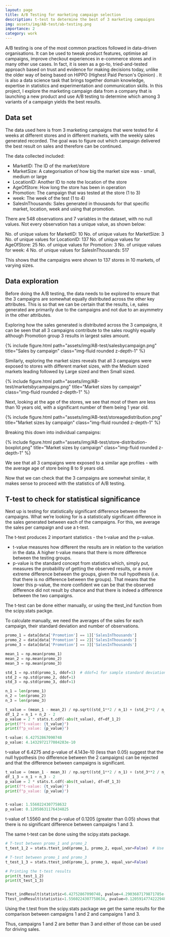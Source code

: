 ```yaml
---
layout: page
title: A/B Testing for marketing campaign selection 
description: t-test to determine the best of 3 marketing campaigns
img: assets/img/AB-test/ab-testing.png
importance: 2
category: work   
---
```


A/B testing is one of the most common practices followed in data-driven organisations. It can be used to tweak product features, optimise ad campaigns, improve checkout experiences in e-commerce stores and in many other use cases. In fact, it is seen as a go-to, tried-and-tested approach based on trust and evidence for making decisions today, unlike the older way of being based on HiPPO (Highest Paid Person's Opinion) . It is also a data science task that brings together domain knowledge, expertise in statistics and experimentation and communication skills. In this project, I explore the marketing campaign data from a company that is launching a new product and use A/B testing to determine which among 3 variants of a campaign yields the best results. 


## Data set

The data used here is from 3 marketing campaigns that were tested for 4 weeks at different stores and in different markets, with the weekly sales generated recorded. The goal was to figure out which campaign delivered the best result on sales and therefore can be continued.  

The data collected included:

- MarketID: The ID of the market/store
- MarketSize: A categorisation of how big the market size was - small, medium or large
- LocationID: Another ID to note the location of the store
- AgeOfStore: How long the store has been in operation
- Promotion: The campaign that was tested at the store (1 to 3)
- week: The week of the test (1 to 4)
- SalesInThousands: Sales generated in thousands for that specific market, location, week and using that promotion.

There are 548 observations and 7 variables in the dataset, with no null values. Not every observation has a unique value, as shown below:

No. of unique values for MarketID: 10
No. of unique values for MarketSize: 3
No. of unique values for LocationID: 137
No. of unique values for AgeOfStore: 25
No. of unique values for Promotion: 3
No. of unique values for week: 4
No. of unique values for SalesInThousands: 517

This shows that the campaigns were shown to 137 stores in 10 markets, of varying sizes. 


## Data exploration 

Before doing the A/B testing, the data needs to be explored to ensure that the 3 campaigns are somewhat equally distributed across the other key attributes. This is so that we can be certain that the results, i.e, sales generated are primarily due to the campaigns and not due to an asymmetry in the other attributes. 

Exploring how the sales generated is distributed across the 3 campaigns, it can be seen that all 3 campaigns contribute to the sales roughly equally although Promotion group 3 results in largest sales amount.

<div class="col-sm mt-3 mt-md-0">
    {% include figure.html path="assets/img/AB-test/salesbycampaign.png" title="Sales by campaign" class="img-fluid rounded z-depth-1" %}
</div>

Similarly, exploring the market sizes reveals that all 3 campaigns were exposed to stores with different market sizes, with the Medium sized markets leading followed by Large sized and then Small sized.

<div class="col-sm mt-3 mt-md-0">
    {% include figure.html path="assets/img/AB-test/marketsbycampaigns.png" title="Market sizes by campaign" class="img-fluid rounded z-depth-1" %}
</div>


Next, looking at the age of the stores, we see that most of them are less than 10 years old, with a significant number of them being 1 year old. 

<div class="col-sm mt-3 mt-md-0">
    {% include figure.html path="assets/img/AB-test/storeagedistribution.png" title="Market sizes by campaign" class="img-fluid rounded z-depth-1" %}
</div>

Breaking this down into individual campaigns:

<div class="col-sm mt-3 mt-md-0">
    {% include figure.html path="assets/img/AB-test/store-distribution-boxplot.png" title="Market sizes by campaign" class="img-fluid rounded z-depth-1" %}
</div>

We see that all 3 campaigns were exposed to a similar age profiles - with the average age of store being 8 to 9 years old.  

Now that we can check that the 3 campaigns are somewhat similar, it makes sense to proceed with the statistics of A/B testing.


## T-test to check for statistical significance

Next up is testing for statistically significant difference between the campaigns. What we’re looking for is a statistically significant difference in the sales generated between each of the campaigns. For this, we average the sales per campaign and use a t-test.

The t-test produces 2 important statistics - the t-value and the p-value.

- t-value measures how different the results are in relation to the variation in the data. A higher t-value means that there is more difference between the testing groups.
- p-value is the standard concept from statistics which, simply put, measures the probability of getting the observed results, or a more extreme difference between the groups, given the null hypothesis (i.e. that there is no difference between the groups). That means that the lower this p-value, the more confident we can be that the observed difference did not result by chance and that there is indeed a difference between the two campaigns.

The t-test can be done either manually, or using the ttest_ind function from the scipy.stats packge. 

To calculate manually, we need the averages of the sales for each campaign, their standard deviation and number of observations.

```python
promo_1 = data[data['Promotion'] == 1]['SalesInThousands']
promo_2 = data[data['Promotion'] == 2]['SalesInThousands']
promo_3 = data[data['Promotion'] == 3]['SalesInThousands']

mean_1 = np.mean(promo_1)
mean_2 = np.mean(promo_2)
mean_3 = np.mean(promo_3)

std_1 = np.std(promo_1, ddof=1)  # ddof=1 for sample standard deviation
std_2 = np.std(promo_2, ddof=1)
std_3 = np.std(promo_3, ddof=1)

n_1 = len(promo_1)
n_2 = len(promo_2)
n_3 = len(promo_3)

t_value = (mean_1 - mean_2) / np.sqrt((std_1**2 / n_1) + (std_2**2 / n_2))
df_1_2 = n_1 + n_2 - 2
p_value = 2 * stats.t.cdf(-abs(t_value), df=df_1_2)
print(f"t-value: {t_value}")
print(f"p_value: {p_value}")

t-value: 6.42752867090748
p_value: 4.1432972177084283e-10
```

t-value of 6.4275 and p-value of 4.143e-10 (less than 0.05) suggest that the null hypothesis (no difference between the 2 campaigns) can be rejected and that the difference between campaigns is significant.

```python
t_value = (mean_1 - mean_3) / np.sqrt((std_1**2 / n_1) + (std_3**2 / n_3))
df_1_3 = n_1 + n_3 - 2
p_value = 2 * stats.t.cdf(-abs(t_value), df=df_1_3)
print(f"t-value: {t_value}")
print(f"p_value: {p_value}")


t-value: 1.5560224307758632
p_value: 0.12058631176434825
```

t-value of 1.5560 and the p-value of 0.1205 (greater than 0.05) shows that there is no significant difference between campaigns 1 and 3. 

The same t-test can be done using the scipy.stats package.

```python
# T-test between promo_1 and promo_2
t_test_1_2 = stats.ttest_ind(promo_1, promo_2, equal_var=False)  # Use equal_var=False if variances are assumed unequal

# T-test between promo_1 and promo_3
t_test_1_3 = stats.ttest_ind(promo_1, promo_3, equal_var=False)

# Printing the t-test results
print(t_test_1_2)
print(t_test_1_3)


Ttest_indResult(statistic=6.42752867090748, pvalue=4.2903687179871785e-10)
Ttest_indResult(statistic=1.5560224307758634, pvalue=0.1205914774222948)

```

Using the t.test from the scipy.stats package we get the same results for the comparison between campaigns 1 and 2 and campaigns 1 and 3. 

Thus, campaigns 1 and 2 are better than 3 and either of those can be used for driving sales.